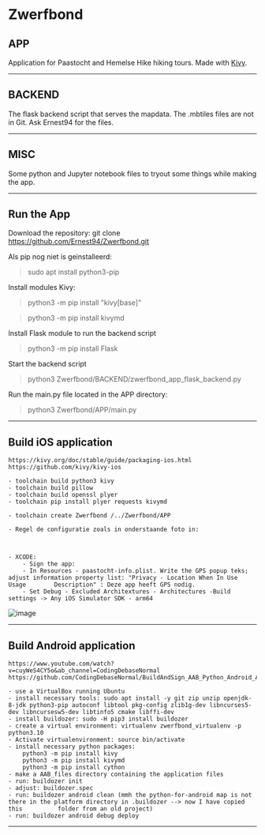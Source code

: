 # Zwerfbond

## APP

Application for Paastocht and Hemelse Hike hiking tours. Made with [Kivy](https://kivy.org/).

---

## BACKEND

The flask backend script that serves the mapdata. The .mbtiles files are not in Git. Ask Ernest94 for the files.

---

## MISC
Some  python and Jupyter notebook files to tryout some things while making the app.

---

## Run the App

Download the repository: git clone https://github.com/Ernest94/Zwerfbond.git

Als pip nog niet is geinstalleerd:
> sudo apt install python3-pip

Install modules Kivy:
> python3 -m pip install "kivy[base]"

> python3 -m pip install kivymd

Install Flask module to run the backend script
> python3 -m pip install Flask

Start the backend script
> python3 Zwerfbond/BACKEND/zwerfbond_app_flask_backend.py

Run the main.py file located in the APP directory:
> python3 Zwerfbond/APP/main.py

---

## Build iOS application

    https://kivy.org/doc/stable/guide/packaging-ios.html
    https://github.com/kivy/kivy-ios

    - toolchain build python3 kivy
    - toolchain build pillow
    - toolchain build openssl plyer 
    - toolchain pip install plyer requests kivymd

    - toolchain create Zwerfbond /../Zwerfbond/APP

    - Regel de configuratie zoals in onderstaande foto in:



    - XCODE:
        - Sign the app:
        - In Resources - paastocht-info.plist. Write the GPS popup teks; adjust information property list: "Privacy - Location When In Use Usage        Description" : Deze app heeft GPS nodig.
        - Set Debug - Excluded Architextures - Architectures -Build settings -> Any iOS Simulator SDK - arm64


![image](https://user-images.githubusercontent.com/25614233/211047756-a252741a-bc24-4f4e-9034-6f5e3ff41fdf.png)

---

## Build Android application

    https://www.youtube.com/watch?v=cuyWeS4CY5o&ab_channel=CodingDebaseNormal       
    https://github.com/CodingDebaseNormal/BuildAndSign_AAB_Python_Android_App_For_GooglePlay/blob/main/Build_Sign_AAB_PythonAndroidApp_for_GooglePlay.ipynb

    - use a VirtualBox running Ubuntu
    - install necessary tools: sudo apt install -y git zip unzip openjdk-8-jdk python3-pip autoconf libtool pkg-config zlib1g-dev libncurses5-dev libncursesw5-dev libtinfo5 cmake libffi-dev
    - install buildozer: sudo -H pip3 install buildozer
    - create a virtual environment: virtualenv zwerfbond_virtualenv -p python3.10
    - Activate virtualenvironment: source bin/activate
    - install necessary python packages:
        python3 -m pip install kivy
        python3 -m pip install kivymd
        python3 -m pip install cython
    - make a AAB_files directory containing the application files
    - run: buildozer init
    - adjust: buildozer.spec
    - run: buildozer android clean (mmh the python-for-android map is not there in the platform directory in .buildozer --> now I have copied this          folder from an old project)
    - run: buildozer android debug deploy

---
